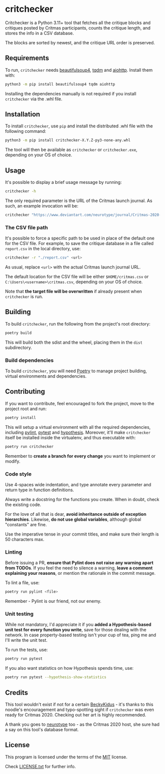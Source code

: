 # critchecker

Critchecker is a Python 3.11+ tool that fetches all the critique blocks and
critiques posted by Critmas participants, counts the critique length, and
stores the info in a CSV database.

The blocks are sorted by newest, and the critique URL order is preserved.

## Requirements

To run, `critchecker` needs [beautifulsoup4], [tqdm] and [aiohttp].
Install them with:

```bash
python3 -m pip install beautifulsoup4 tqdm aiohttp
```

Installing the dependencies manually is not required if you install
`critchecker` via the .whl file.

## Installation

To install `critchecker`, use `pip` and install the distributed .whl file with
the following command:

```bash
python3 -m pip install critchecker-X.Y.Z-py3-none-any.whl
```

The tool will then be available as `critchecker` or `critchecker.exe`,
depending on your OS of choice.

## Usage

It's possible to display a brief usage message by running:

```bash
critchecker -h
```

The only required parameter is the URL of the Critmas launch journal. As such,
an example invocation will be:

```bash
critchecker "https://www.deviantart.com/neurotype/journal/Critmas-2020-HERE-WE-GO-864966965"
```

### The CSV file path

It's possible to force a specific path to be used in place of the default one
for the CSV file.
For example, to save the critique database in a file called `report.csv` in the
local directory, use:

```bash
critchecker -r "./report.csv" <url>
```

As usual, replace `<url>` with the actual Critmas launch journal URL.

The default location for the CSV file will be either `$HOME/critmas.csv` or
`C:\Users\<username>\critmas.csv`, depending on your OS of choice.

Note that **the target file will be overwritten** if already present when
`critchecker` is run.

## Building

To build `critchecker`, run the following from the project's root directory:

```bash
poetry build
```

This will build both the sdist and the wheel, placing them in the `dist`
subdirectory.

### Build dependencies

To build `critchecker`, you will need [Poetry] to manage project building,
virtual environments and dependencies.

## Contributing

If you want to contribute, feel encouraged to fork the project, move to the
project root and run:

```bash
poetry install
```

This will setup a virtual environment with all the required dependencies,
including [pylint], [pytest] and [hypothesis].
Moreover, it'll make `critchecker` itself be installed inside the virtualenv,
and thus executable with:

```bash
poetry run critchecker
```

Remember to **create a branch for every change** you want to implement or
modify.

### Code style

Use 4-spaces wide indentation, and type annotate every parameter and return
type in function definitions.

Always write a docstring for the functions you create. When in doubt, check the
existing code.

For the love of all that is dear, **avoid inheritance outside of exception
hierarchies**. Likewise, **do not use global variables**, although global
"constants" are fine.

Use the imperative tense in your commit titles, and make sure their length is
50 characters max.

### Linting

Before issuing a PR, **ensure that Pylint does not raise any warning apart from
TODOs**.
If you feel the need to silence a warning, **leave a comment explaining your
reasons**, or mention the rationale in the commit message.

To lint a file, use:

```bash
poetry run pylint <file>
```

Remember - Pylint is our friend, not our enemy.

### Unit testing

While not mandatory, I'd appreciate it if you **added a Hypothesis-based unit
test for every function you write**, save for those dealing with the network.
In case property-based testing isn't your cup of tea, ping me and I'll write
the unit test.

To run the tests, use:

```bash
poetry run pytest
```

If you also want statistics on how Hypothesis spends time, use:

```bash
poetry run pytest --hypothesis-show-statistics
```

## Credits

This tool wouldn't exist if not for a certain [BeckyKidus] - it's thanks to
this noodle's encouragement and typo-spotting sight if `critchecker` was even
ready for Critmas 2020.
Checking out her art is highly recommended.

A thank you goes to [neurotype] too - as the Critmas 2020 host, she sure had
a say on this tool's database format.

## License

This program is licensed under the terms of the [MIT] license.

Check [LICENSE.txt] for further info.


[beautifulsoup4]:https://www.crummy.com/software/BeautifulSoup/
[tqdm]:https://tqdm.github.io/
[aiohttp]:https://docs.aiohttp.org/
[poetry]:https://python-poetry.org/
[pylint]:https://pylint.readthedocs.io/
[pytest]:https://pytest.org/
[hypothesis]:https://hypothesis.readthedocs.io/
[BeckyKidus]:https://www.deviantart.com/beckykidus
[neurotype]:https://www.deviantart.com/neurotype
[MIT]:https://choosealicense.com/licenses/mit/
[LICENSE.txt]:./LICENSE.txt
